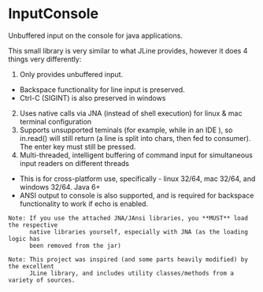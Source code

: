 InputConsole
============

Unbuffered input on the console for java applications.

This small library is very similar to what JLine provides, however it does 4 things very differently:

1. Only provides unbuffered input.  
  - Backspace functionality for line input is preserved.  
  - Ctrl-C (SIGINT) is also preserved in windows  
2. Uses native calls via JNA (instead of shell execution) for linux & mac terminal configuration  
3. Supports unsupported teminals (for example, while in an IDE ), so in.read() will still return (a line is split into chars, then fed to consumer). The enter key must still be pressed.  
4. Multi-threaded, intelligent buffering of command input for simultaneous input readers on different threads  


- This is for cross-platform use, specifically - linux 32/64, mac 32/64, and windows 32/64. Java 6+
- ANSI output to console is also supported, and is required for backspace functionality to work if echo is enabled.


```
Note: If you use the attached JNA/JAnsi libraries, you **MUST** load the respective
      native libraries yourself, especially with JNA (as the loading logic has
      been removed from the jar)
```
```
Note: This project was inspired (and some parts heavily modified) by the excellent 
      JLine library, and includes utility classes/methods from a variety of sources.
```
